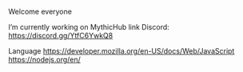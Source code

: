 Welcome everyone 
 

I’m currently working on MythicHub
link Discord: https://discord.gg/YtfC6YwkQ8

Language
https://developer.mozilla.org/en-US/docs/Web/JavaScript
https://nodejs.org/en/
